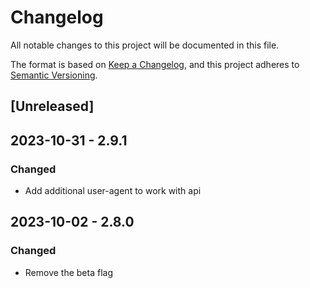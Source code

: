 # Changelog

All notable changes to this project will be documented in this file.

The format is based on [Keep a Changelog](https://keepachangelog.com/en/1.0.0/),
and this project adheres to [Semantic Versioning](https://semver.org/spec/v2.0.0.html).

## [Unreleased]

## 2023-10-31 - 2.9.1

### Changed

- Add additional user-agent to work with api

## 2023-10-02 - 2.8.0

### Changed

- Remove the beta flag
